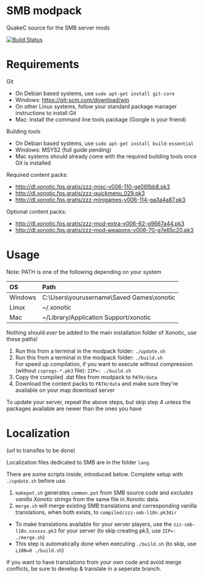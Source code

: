 SMB modpack
===========

QuakeC source for the SMB server mods

[![Build Status](https://travis-ci.org/MarioSMB/modpack.svg?branch=master)](https://travis-ci.org/MarioSMB/modpack)


Requirements
============

Git
 - On Debian based systems, use `sudo apt-get install git-core`
 - Windows: https://git-scm.com/download/win
 - On other Linux systems, follow your standard package manager instructions to install Git
 - Mac: Install the command line tools package (Google is your friend)

Building tools
 - On Debian based systems, use `sudo apt-get install build-essential`
 - Windows: MSYS2 (full guide pending)
 - Mac systems should already come with the required building tools once Git is installed
 
Required content packs:
 - http://dl.xonotic.fps.gratis/zzz-misc-v006-110-ge06fbb8.pk3
 - http://dl.xonotic.fps.gratis/zzz-quickmenu_029.pk3
 - http://dl.xonotic.fps.gratis/zzz-minigames-v006-114-ga3a4a87.pk3

Optional content packs:
 - http://dl.xonotic.fps.gratis/zzz-mod-extra-v006-62-g9667a44.pk3
 - http://dl.xonotic.fps.gratis/zzz-mod-weapons-v006-70-g7e65c20.pk3


Usage
=====

Note: PATH is one of the following depending on your system

|OS|Path|
|:--|:--|
|Windows|C:\Users\yourusername\Saved Games\xonotic|
|Linux|~/.xonotic|
|Mac|~/Library/Application Support/xonotic|
Nothing should *ever* be added to the main installation folder of Xonotic, use these paths!

1. Run this from a terminal in the modpack folder: `./update.sh`
2. Run this from a terminal in the modpack folder: `./build.sh` <br/>
For speed up compilation, if you want to execute without compression (without `csprogs-*.pk3` file): `ZIP=: ./build.sh`
3. Copy the compiled .dat files from modpack to `PATH/data`
4. Download the content packs to `PATH/data` and make sure they're available on your map download server

To update your server, repeat the above steps, but skip step 4 unless the packages available are newer than the ones you have


Localization
============

(url to transifex to be done)

Localization files dedicated to SMB are in the folder `lang`.

There are some scripts inside, introduced below. Complete setup with `./update.sh` before use.

1. `makepot.sh` generates `common.pot` from SMB source code and *excludes vanilla Xonotic strings* from the same file in Xonotic data.
2. `merge.sh` will merge existing SMB translations and corresponding vanilla translations, when both exists, to `compiled/zzz-smb-l10n.pk3dir`
  - To make translations available for your server players, use the `zzz-smb-l10n.xxxxxx.pk3` for your server (to skip creating pk3, use `ZIP=: ./merge.sh`)
  - This step is automatically done when executing `./build.sh` (to skip, use `L10N=0 ./build.sh`)

If you want to have translations from your own code and avoid merge conflicts, be sure to develop & translate in a seperate branch.

